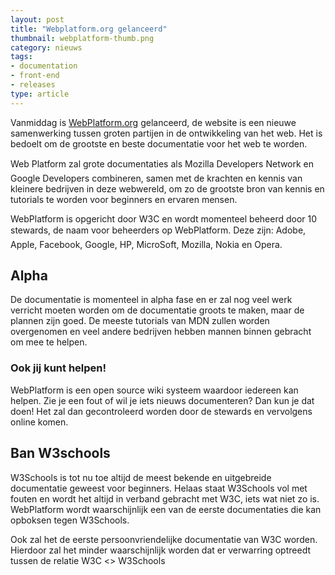 ```yaml
---
layout: post
title: "Webplatform.org gelanceerd"
thumbnail: webplatform-thumb.png
category: nieuws
tags:
- documentation
- front-end
- releases
type: article
---
```

Vanmiddag is [WebPlatform.org](http://webplatform.org/) gelanceerd, de website
is een nieuwe samenwerking tussen groten partijen in de ontwikkeling van het
web. Het is bedoelt om de grootste en beste documentatie voor het web te
worden.

Web Platform zal grote documentaties als Mozilla Developers Network en Google
Developers combineren, samen met de krachten en kennis van kleinere bedrijven
in deze webwereld, om zo de grootste bron van kennis en tutorials te worden
voor beginners en ervaren mensen.

WebPlatform is opgericht door W3C en wordt momenteel beheerd door 10
stewards, de naam voor beheerders op WebPlatform. Deze zijn: Adobe, Apple,
Facebook, Google, HP, MicroSoft, Mozilla, Nokia en Opera.

## Alpha

De documentatie is momenteel in alpha fase en er zal nog veel werk verricht
moeten worden om de documentatie groots te maken, maar de plannen zijn goed. De
meeste tutorials van MDN zullen worden overgenomen en veel andere bedrijven
hebben mannen binnen gebracht om mee te helpen.

### Ook jij kunt helpen!

WebPlatform is een open source wiki systeem waardoor iedereen kan helpen. Zie
je een fout of wil je iets nieuws documenteren? Dan kun je dat doen! Het zal
dan gecontroleerd worden door de stewards en vervolgens online komen.

## Ban W3schools

W3Schools is tot nu toe altijd de meest bekende en uitgebreide documentatie
geweest voor beginners. Helaas staat W3Schools vol met fouten en wordt het
altijd in verband gebracht met W3C, iets wat niet zo is. WebPlatform wordt
waarschijnlijk een van de eerste documentaties die kan opboksen tegen
W3Schools.

Ook zal het de eerste persoonvriendelijke documentatie van W3C worden. Hierdoor
zal het minder waarschijnlijk worden dat er verwarring optreedt tussen de
relatie W3C <> W3Schools
